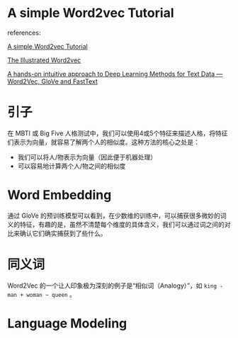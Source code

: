 # A simple Word2vec Tutorial

references:

[A simple Word2vec Tutorial](https://medium.com/@zafaralibagh6/a-simple-word2vec-tutorial-61e64e38a6a1)

[The Illustrated Word2vec](https://jalammar.github.io/illustrated-word2vec/)

[A hands-on intuitive approach to Deep Learning Methods for Text Data — Word2Vec, GloVe and FastText](https://towardsdatascience.com/understanding-feature-engineering-part-4-deep-learning-methods-for-text-data-96c44370bbfa)

# 引子

在 MBTI 或 Big Five 人格测试中，我们可以使用4或5个特征来描述人格，将特征们表示为向量，就容易了解两个人的相似度。这种方法的核心之处是：

* 我们可以将人/物表示为向量（因此便于机器处理）
* 可以容易地计算两个人/物之间的相似度

# Word Embedding

通过 GloVe 的预训练模型可以看到，在少数维的训练中，可以捕获很多微妙的词义的特征，有趣的是，虽然不清楚每个维度的具体含义，我们可以通过词之间的对比来确认它们确实捕获到了些什么。

# 同义词

Word2Vec 的一个让人印象极为深刻的例子是“相似词（Analogy）”，如 `king - man + woman ~ queen` 。

# Language Modeling


